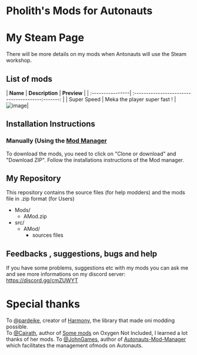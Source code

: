 
# Pholith's Mods for Autonauts

# My Steam Page
There will be more details on my mods when Antonauts will use the Steam workshop.

## List of mods
| **Name**         | **Description**                         | **Preview**                        |
| :----------------| :---------------------------------------:-------:						      |
| Super Speed      | Meka the player super fast !            |![image](/src/SuperSpeed/screen.png)|


## Installation Instructions

### Manually (Using the [Mod Manager](https://github.com/JohnGames/autonauts-mod-manager)
To download the mods, you need to click on "Clone or download" and "Download ZIP".
Follow the installations instructions of the Mod manager.

## My Repository
This repository contains the source files (for help modders) and the mods file in .zip format (for Users)
* Mods/
    * AMod.zip
* src/
	* AMod/
		* sources files

## Feedbacks , suggestions, bugs and help
If you have some problems, suggestions etc with my mods you can ask me and see more informations on my discord server:
https://discord.gg/cmZUWYT

# Special thanks
To [@pardeike](https://github.com/pardeike), creator of [Harmony](https://github.com/pardeike/Harmony), the library that made oni modding possible.  
To [@Cairath](https://github.com/Cairath), author of [Some mods](https://github.com/Cairath/ONI-Mods) on Oxygen Not Included, I learned a lot thanks of her mods.
To [@JohnGames](https://github.com/JohnGames), author of [Autonauts-Mod-Manager](https://github.com/JohnGames/autonauts-mod-manager) which facilitates the management ofmods on Autonauts.
